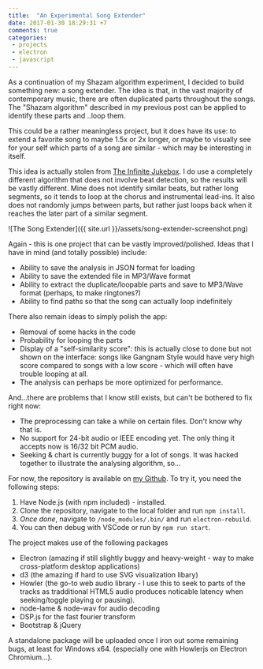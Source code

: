 ```yaml
---
title:  "An Experimental Song Extender"
date: 2017-01-30 18:29:31 +7
comments: true
categories:
 - projects
 - electron
 - javascript
---
```

As a continuation of my Shazam algorithm experiment, I decided to build something new: a song extender. The idea is that, in the vast majority of contemporary music, there are often duplicated parts throughout the songs. The "Shazam algorithm" described in my previous post can be applied to identify these parts and ..loop them.

This could be a rather meaningless project, but it does have its use: to extend a favorite song to maybe 1.5x or 2x longer, or maybe to visually see for your self which parts of a song are similar - which may be interesting in itself.

This idea is actually stolen from [The Infinite Jukebox](http://labs.echonest.com/Uploader/index.html). I do use a completely different algorithm that does not involve beat detection, so the results will be vastly different. Mine does not identify similar beats, but rather long segments, so it tends to loop at the chorus and instrumental lead-ins. It also does not randomly jumps between parts, but rather just loops back when it reaches the later part of a similar segment.

![The Song Extender]({{ site.url }}/assets/song-extender-screenshot.png)

Again - this is one project that can be vastly improved/polished. Ideas that I have in mind (and totally possible) include:
- Ability to save the analysis in JSON format for loading
- Ability to save the extended file in MP3/Wave format
- Ability to extract the duplicate/loopable parts and save to MP3/Wave format (perhaps, to make ringtones?)
- Ability to find paths so that the song can actually loop indefinitely

There also remain ideas to simply polish the app:
- Removal of some hacks in the code
- Probability for looping the parts
- Display of a "self-similarity score": this is actually close to done but not shown on the interface: songs like Gangnam Style would have very high score compared to songs with a low score - which will often have trouble looping at all.
- The analysis can perhaps be more optimized for performance.

And...there are problems that I know still exists, but can't be bothered to fix right now:
- The preprocessing can take a while on certain files. Don't know why that is.
- No support for 24-bit audio or IEEE encoding yet. The only thing it accepts now is 16/32 bit PCM audio.
- Seeking & chart is currently buggy for a lot of songs. It was hacked together to illustrate the analysing algorithm, so...

For now, the repository is available on [my Github](https://github.com/luungoc2005/song-extender-electron). To try it, you need the following steps:
1. Have Node.js (with npm included) - installed.
2. Clone the repository, navigate to the local folder and run `npm install`.
3. _Once done_, navigate to `/node_modules/.bin/` and run `electron-rebuild`.
4. You can then debug with VSCode or run by `npm run start`.

The project makes use of the following packages
- Electron (amazing if still slightly buggy and heavy-weight - way to make cross-platform desktop applications)
- d3 (the amazing if hard to use SVG visualization libary)
- Howler (the go-to web audio library - I use this to seek to parts of the tracks as tradditional HTML5 audio produces noticable latency when seeking/toggle playing or pausing).
- node-lame & node-wav for audio decoding
- DSP.js for the fast fourier transform
- Bootstrap & jQuery

A standalone package will be uploaded once I iron out some remaining bugs, at least for Windows x64. (especially one with Howlerjs on Electron Chromium...).
